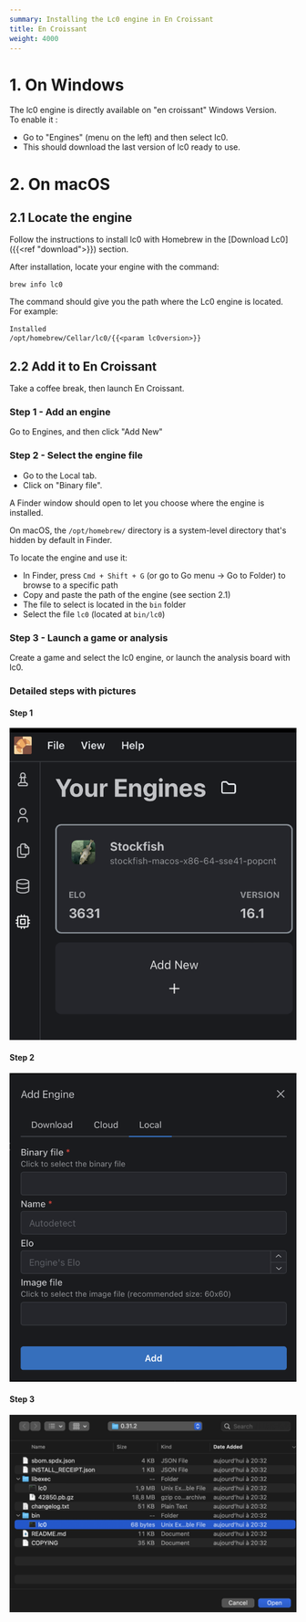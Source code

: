 ```yaml
---
summary: Installing the Lc0 engine in En Croissant
title: En Croissant
weight: 4000
---
```


# 1. On Windows
  
The lc0 engine is directly available on "en croissant" Windows Version.  
To enable it :
- Go to "Engines" (menu on the left) and then select lc0.  
- This should download the last version of lc0 ready to use.  
  
# 2. On macOS
## 2.1 Locate the engine
Follow the instructions to install lc0 with Homebrew in the [Download Lc0]({{<ref "download">}}) section.  

After installation, locate your engine with the command:
```
brew info lc0
```

The command should give you the path where the Lc0 engine is located.
For example:
```
Installed
/opt/homebrew/Cellar/lc0/{{<param lc0version>}}
```

## 2.2 Add it to En Croissant

Take a coffee break, then launch En Croissant.

### Step 1 - Add an engine
Go to Engines, and then click "Add New"

### Step 2 - Select the engine file

- Go to the Local tab.
- Click on "Binary file".

A Finder window should open to let you choose where the engine is installed.

On macOS, the `/opt/homebrew/` directory is a system-level directory that's hidden by default in Finder.

To locate the engine and use it:
- In Finder, press `Cmd + Shift + G` (or go to Go menu → Go to Folder) to browse to a specific path
- Copy and paste the path of the engine (see section 2.1)
- The file to select is located in the `bin` folder
- Select the file `lc0` (located at `bin/lc0`)

### Step 3 - Launch a game or analysis
Create a game and select the lc0 engine, or launch the analysis board with lc0.

### Detailed steps with pictures

#### Step 1
![Engine section location in En Croissant, located at the bottom of the left sidebar menu](step010.png "Location of the engine menu")

#### Step 2
![Add engine details on the local engine tab](step020.png "Local engine execution")

#### Step 3
![Select the engine in Finder](step030.png "Select the engine in Finder")